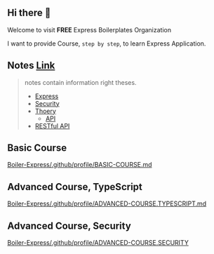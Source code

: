 ## Hi there 👋

Welcome to visit **FREE** Express Boilerplates Organization

I want to provide Course, `step by step`, to learn Express Application.

## Notes [Link](https://github.com/Boiler-Express/.github/tree/main/notes)

> notes contain information right theses.
> 
> - [Express](https://github.com/Boiler-Express/.github/tree/main/notes/express)
> - [Security](https://github.com/Boiler-Express/.github/tree/main/notes/security)
> - [Thoery](https://github.com/Boiler-Express/.github/tree/main/notes/theory)
>   - [API](https://github.com/Boiler-Express/.github/blob/main/notes/theory/API.md)
>  - [RESTful API](https://github.com/Boiler-Express/.github/blob/main/notes/theory/RESTFUL-API.md)


## Basic Course

[Boiler-Express/.github/profile/BASIC-COURSE.md](https://github.com/Boiler-Express/.github/blob/main/profile/BASIC-COURSE.md)

## Advanced Course, TypeScript

[Boiler-Express/.github/profile/ADVANCED-COURSE.TYPESCRIPT.md](https://github.com/Boiler-Express/.github/blob/main/profile/ADVANCED-COURSE.TYPESCRIPT.md)

## Advanced Course, Security

[Boiler-Express/.github/profile/ADVANCED-COURSE.SECURITY](https://github.com/Boiler-Express/.github/blob/main/profile/ADVANCED-COURSE.SECURITY.md)
